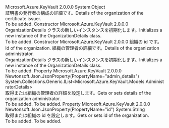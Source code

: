 <Type Name="OrganizationDetails" FullName="Microsoft.Azure.KeyVault.Models.OrganizationDetails">
  <TypeSignature Language="C#" Value="public class OrganizationDetails" />
  <TypeSignature Language="ILAsm" Value=".class public auto ansi beforefieldinit OrganizationDetails extends System.Object" />
  <TypeSignature Language="DocId" Value="T:Microsoft.Azure.KeyVault.Models.OrganizationDetails" />
  <TypeSignature Language="VB.NET" Value="Public Class OrganizationDetails" />
  <TypeSignature Language="F#" Value="type OrganizationDetails = class" />
  <AssemblyInfo>
    <AssemblyName>Microsoft.Azure.KeyVault</AssemblyName>
    <AssemblyVersion>2.0.0.0</AssemblyVersion>
  </AssemblyInfo>
  <Base>
    <BaseTypeName>System.Object</BaseTypeName>
  </Base>
  <Interfaces />
  <Docs>
    <summary>
            <span data-ttu-id="35395-101">証明書の発行者の構成の詳細です。</span><span class="sxs-lookup"><span data-stu-id="35395-101">Details of the organization of the certificate issuer.</span></span>
            </summary>
    <remarks>To be added.</remarks>
  </Docs>
  <Members>
    <Member MemberName=".ctor">
      <MemberSignature Language="C#" Value="public OrganizationDetails ();" />
      <MemberSignature Language="ILAsm" Value=".method public hidebysig specialname rtspecialname instance void .ctor() cil managed" />
      <MemberSignature Language="DocId" Value="M:Microsoft.Azure.KeyVault.Models.OrganizationDetails.#ctor" />
      <MemberSignature Language="VB.NET" Value="Public Sub New ()" />
      <MemberType>Constructor</MemberType>
      <AssemblyInfo>
        <AssemblyName>Microsoft.Azure.KeyVault</AssemblyName>
        <AssemblyVersion>2.0.0.0</AssemblyVersion>
      </AssemblyInfo>
      <Parameters />
      <Docs>
        <summary>
            <span data-ttu-id="35395-102">OrganizationDetails クラスの新しいインスタンスを初期化します。</span><span class="sxs-lookup"><span data-stu-id="35395-102">Initializes a new instance of the OrganizationDetails class.</span></span>
            </summary>
        <remarks>To be added.</remarks>
      </Docs>
    </Member>
    <Member MemberName=".ctor">
      <MemberSignature Language="C#" Value="public OrganizationDetails (string id = null, System.Collections.Generic.IList&lt;Microsoft.Azure.KeyVault.Models.AdministratorDetails&gt; adminDetails = null);" />
      <MemberSignature Language="ILAsm" Value=".method public hidebysig specialname rtspecialname instance void .ctor(string id, class System.Collections.Generic.IList`1&lt;class Microsoft.Azure.KeyVault.Models.AdministratorDetails&gt; adminDetails) cil managed" />
      <MemberSignature Language="DocId" Value="M:Microsoft.Azure.KeyVault.Models.OrganizationDetails.#ctor(System.String,System.Collections.Generic.IList{Microsoft.Azure.KeyVault.Models.AdministratorDetails})" />
      <MemberSignature Language="VB.NET" Value="Public Sub New (Optional id As String = null, Optional adminDetails As IList(Of AdministratorDetails) = null)" />
      <MemberSignature Language="F#" Value="new Microsoft.Azure.KeyVault.Models.OrganizationDetails : string * System.Collections.Generic.IList&lt;Microsoft.Azure.KeyVault.Models.AdministratorDetails&gt; -&gt; Microsoft.Azure.KeyVault.Models.OrganizationDetails" Usage="new Microsoft.Azure.KeyVault.Models.OrganizationDetails (id, adminDetails)" />
      <MemberType>Constructor</MemberType>
      <AssemblyInfo>
        <AssemblyName>Microsoft.Azure.KeyVault</AssemblyName>
        <AssemblyVersion>2.0.0.0</AssemblyVersion>
      </AssemblyInfo>
      <Parameters>
        <Parameter Name="id" Type="System.String" />
        <Parameter Name="adminDetails" Type="System.Collections.Generic.IList&lt;Microsoft.Azure.KeyVault.Models.AdministratorDetails&gt;" />
      </Parameters>
      <Docs>
        <param name="id"><span data-ttu-id="35395-103">組織の id です。</span><span class="sxs-lookup"><span data-stu-id="35395-103">Id of the organization.</span></span></param>
        <param name="adminDetails"><span data-ttu-id="35395-104">組織の管理者の詳細です。</span><span class="sxs-lookup"><span data-stu-id="35395-104">Details of the organization administrator.</span></span></param>
        <summary>
            <span data-ttu-id="35395-105">OrganizationDetails クラスの新しいインスタンスを初期化します。</span><span class="sxs-lookup"><span data-stu-id="35395-105">Initializes a new instance of the OrganizationDetails class.</span></span>
            </summary>
        <remarks>To be added.</remarks>
      </Docs>
    </Member>
    <Member MemberName="AdminDetails">
      <MemberSignature Language="C#" Value="public System.Collections.Generic.IList&lt;Microsoft.Azure.KeyVault.Models.AdministratorDetails&gt; AdminDetails { get; set; }" />
      <MemberSignature Language="ILAsm" Value=".property instance class System.Collections.Generic.IList`1&lt;class Microsoft.Azure.KeyVault.Models.AdministratorDetails&gt; AdminDetails" />
      <MemberSignature Language="DocId" Value="P:Microsoft.Azure.KeyVault.Models.OrganizationDetails.AdminDetails" />
      <MemberSignature Language="VB.NET" Value="Public Property AdminDetails As IList(Of AdministratorDetails)" />
      <MemberSignature Language="F#" Value="member this.AdminDetails : System.Collections.Generic.IList&lt;Microsoft.Azure.KeyVault.Models.AdministratorDetails&gt; with get, set" Usage="Microsoft.Azure.KeyVault.Models.OrganizationDetails.AdminDetails" />
      <MemberType>Property</MemberType>
      <AssemblyInfo>
        <AssemblyName>Microsoft.Azure.KeyVault</AssemblyName>
        <AssemblyVersion>2.0.0.0</AssemblyVersion>
      </AssemblyInfo>
      <Attributes>
        <Attribute>
          <AttributeName>Newtonsoft.Json.JsonProperty(PropertyName="admin_details")</AttributeName>
        </Attribute>
      </Attributes>
      <ReturnValue>
        <ReturnType>System.Collections.Generic.IList&lt;Microsoft.Azure.KeyVault.Models.AdministratorDetails&gt;</ReturnType>
      </ReturnValue>
      <Docs>
        <summary>
            <span data-ttu-id="35395-106">取得または組織の管理者の詳細を設定します。</span><span class="sxs-lookup"><span data-stu-id="35395-106">Gets or sets details of the organization administrator.</span></span>
            </summary>
        <value>To be added.</value>
        <remarks>To be added.</remarks>
      </Docs>
    </Member>
    <Member MemberName="Id">
      <MemberSignature Language="C#" Value="public string Id { get; set; }" />
      <MemberSignature Language="ILAsm" Value=".property instance string Id" />
      <MemberSignature Language="DocId" Value="P:Microsoft.Azure.KeyVault.Models.OrganizationDetails.Id" />
      <MemberSignature Language="VB.NET" Value="Public Property Id As String" />
      <MemberSignature Language="F#" Value="member this.Id : string with get, set" Usage="Microsoft.Azure.KeyVault.Models.OrganizationDetails.Id" />
      <MemberType>Property</MemberType>
      <AssemblyInfo>
        <AssemblyName>Microsoft.Azure.KeyVault</AssemblyName>
        <AssemblyVersion>2.0.0.0</AssemblyVersion>
      </AssemblyInfo>
      <Attributes>
        <Attribute>
          <AttributeName>Newtonsoft.Json.JsonProperty(PropertyName="id")</AttributeName>
        </Attribute>
      </Attributes>
      <ReturnValue>
        <ReturnType>System.String</ReturnType>
      </ReturnValue>
      <Docs>
        <summary>
            <span data-ttu-id="35395-107">取得または組織の id を設定します。</span><span class="sxs-lookup"><span data-stu-id="35395-107">Gets or sets id of the organization.</span></span>
            </summary>
        <value>To be added.</value>
        <remarks>To be added.</remarks>
      </Docs>
    </Member>
  </Members>
</Type>
